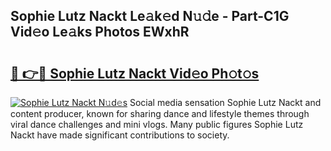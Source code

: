 ## Sophie Lutz Nackt Le𝚊k𝚎d N𝚞𝚍e - Part-C1G Vid𝚎o Le𝚊ks Photos EWxhR

# <h2><a href="http://fb6hgmd.evod.top/?m=Sophie+Lutz+Nackt">🔗 👉🔴 Sophie Lutz Nackt Vid𝚎o Ph𝚘t𝚘s</a></h2>

[![Sophie Lutz Nackt N𝚞d𝚎s](https://i.imgur.com/8V9OHl7.gif)](http://fb6hgmd.evod.top/?m=Sophie+Lutz+Nackt)
Social media sensation Sophie Lutz Nackt and content producer, known for sharing dance and lifestyle themes through viral dance challenges and mini vlogs. Many public figures Sophie Lutz Nackt have made significant contributions to society. 
